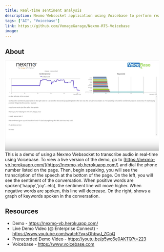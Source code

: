 ```yaml
---
title: Real-time sentiment analysis 
description: Nexmo Websocket application using Voicebase to perform real-time transcription and sentiment analysis
tags: ["AI", "Voicebase"]
link: https://github.com/VonageGarage/Nexmo-RTS-Voicebase
image: 
---
```


## About
![voicebase](voicebase.png)
This is a demo of using a Nexmo Websocket to transcribe audio in real-time using Voicebase. To view a live version of the demo, go to [https://nexmo-vb.herokuapp.com/](https://nexmo-vb.herokuapp.com/) and dial the phone number listed on the page. Then, begin speaking, you will see the transcription of the speech at the bottom of the page. On the left, you will see the sentiment of the conversation. When positive words are spoken('happy','joy'..etc), the sentiment line will move higher. When negative words are spoken, this line will decrease. On the right, shows a graph of keywords spoken in the conversation.

## Resources
- Demo - https://nexmo-vb.herokuapp.com/
- Live Demo Video (@ Enterprise Connect) - https://www.youtube.com/watch?v=sOhbwJ_ZCoQ
- Prerecorded Demo Video - https://youtu.be/p5wc6e0AKTQ?t=223
- Voicebase - https://www.voicebase.com
